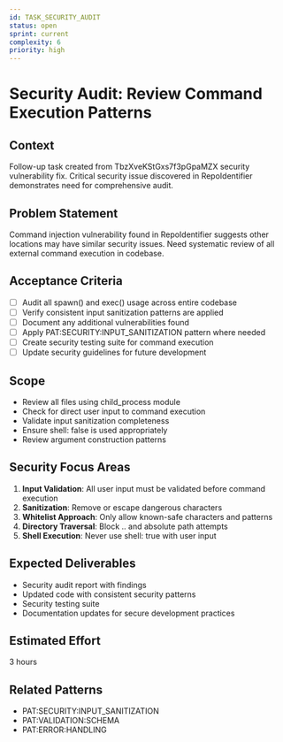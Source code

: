 ```yaml
---
id: TASK_SECURITY_AUDIT
status: open
sprint: current
complexity: 6
priority: high
---
```


# Security Audit: Review Command Execution Patterns

## Context
Follow-up task created from TbzXveKStGxs7f3pGpaMZX security vulnerability fix.
Critical security issue discovered in RepoIdentifier demonstrates need for comprehensive audit.

## Problem Statement
Command injection vulnerability found in RepoIdentifier suggests other locations may have similar security issues. Need systematic review of all external command execution in codebase.

## Acceptance Criteria
- [ ] Audit all spawn() and exec() usage across entire codebase
- [ ] Verify consistent input sanitization patterns are applied
- [ ] Document any additional vulnerabilities found
- [ ] Apply PAT:SECURITY:INPUT_SANITIZATION pattern where needed
- [ ] Create security testing suite for command execution
- [ ] Update security guidelines for future development

## Scope
- Review all files using child_process module
- Check for direct user input to command execution
- Validate input sanitization completeness
- Ensure shell: false is used appropriately
- Review argument construction patterns

## Security Focus Areas
1. **Input Validation**: All user input must be validated before command execution
2. **Sanitization**: Remove or escape dangerous characters
3. **Whitelist Approach**: Only allow known-safe characters and patterns
4. **Directory Traversal**: Block .. and absolute path attempts
5. **Shell Execution**: Never use shell: true with user input

## Expected Deliverables
- Security audit report with findings
- Updated code with consistent security patterns
- Security testing suite
- Documentation updates for secure development practices

## Estimated Effort
3 hours

## Related Patterns
- PAT:SECURITY:INPUT_SANITIZATION
- PAT:VALIDATION:SCHEMA
- PAT:ERROR:HANDLING